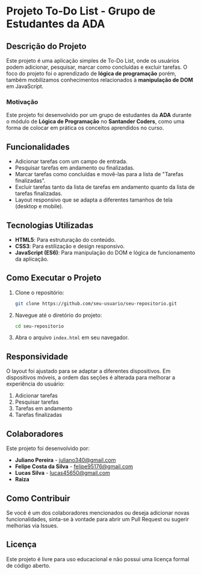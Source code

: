 
# Projeto To-Do List - Grupo de Estudantes da ADA

## Descrição do Projeto

Este projeto é uma aplicação simples de To-Do List, onde os usuários podem adicionar, pesquisar, marcar como concluídas e excluir tarefas. O foco do projeto foi o aprendizado de **lógica de programação** porém, também mobilizamos conhecimentos relacionados à **manipulação de DOM** em JavaScript.

### Motivação

Este projeto foi desenvolvido por um grupo de estudantes da **ADA** durante o módulo de **Lógica de Programação** no **Santander Coders**, como uma forma de colocar em prática os conceitos aprendidos no curso.

## Funcionalidades

- Adicionar tarefas com um campo de entrada.
- Pesquisar tarefas em andamento ou finalizadas.
- Marcar tarefas como concluídas e movê-las para a lista de "Tarefas finalizadas".
- Excluir tarefas tanto da lista de tarefas em andamento quanto da lista de tarefas finalizadas.
- Layout responsivo que se adapta a diferentes tamanhos de tela (desktop e mobile).

## Tecnologias Utilizadas

- **HTML5**: Para estruturação do conteúdo.
- **CSS3**: Para estilização e design responsivo.
- **JavaScript (ES6)**: Para manipulação do DOM e lógica de funcionamento da aplicação.

## Como Executar o Projeto

1. Clone o repositório:
   ```bash
   git clone https://github.com/seu-usuario/seu-repositorio.git
   ```
2. Navegue até o diretório do projeto:
   ```bash
   cd seu-repositorio
   ```
3. Abra o arquivo `index.html` em seu navegador.

## Responsividade

O layout foi ajustado para se adaptar a diferentes dispositivos. Em dispositivos móveis, a ordem das seções é alterada para melhorar a experiência do usuário:

1. Adicionar tarefas
2. Pesquisar tarefas
3. Tarefas em andamento
4. Tarefas finalizadas

## Colaboradores

Este projeto foi desenvolvido por:

- **Juliano Pereira** - [juliano340@gmail.com](mailto:juliano340@gmail.com)
- **Felipe Costa da Silva** - [felipe95176@gmail.com](mailto:felipe95176@gmail.com)
- **Lucas Silva** - lucas45650@gmail.com
- **Raiza**

## Como Contribuir

Se você é um dos colaboradores mencionados ou deseja adicionar novas funcionalidades, sinta-se à vontade para abrir um Pull Request ou sugerir melhorias via Issues.

## Licença

Este projeto é livre para uso educacional e não possui uma licença formal de código aberto.
